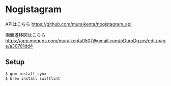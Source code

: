# Nogistagram

APIはこちら
https://github.com/muraikenta/nogistagram_api

画面遷移図はこちら
https://app.moqups.com/muraikenta0507@gmail.com/pDuroDgzov/edit/page/a30781dd4

## Setup

```bash
$ gem install synx
$ brew install swiftlint
```
